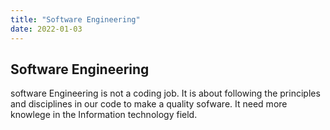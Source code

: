 ```yaml
---
title: "Software Engineering"
date: 2022-01-03
---
```


## Software Engineering 
software Engineering is not a coding job. 
It is about following the principles and disciplines in our code to make a quality sofware. It need more knowlege in the Information technology field.
